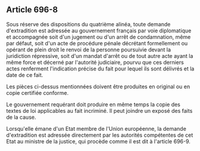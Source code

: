 Article 696-8
----
Sous réserve des dispositions du quatrième alinéa, toute demande d'extradition
est adressée au gouvernement français par voie diplomatique et accompagnée soit
d'un jugement ou d'un arrêt de condamnation, même par défaut, soit d'un acte de
procédure pénale décrétant formellement ou opérant de plein droit le renvoi de
la personne poursuivie devant la juridiction répressive, soit d'un mandat
d'arrêt ou de tout autre acte ayant la même force et décerné par l'autorité
judiciaire, pourvu que ces derniers actes renferment l'indication précise du
fait pour lequel ils sont délivrés et la date de ce fait.

Les pièces ci-dessus mentionnées doivent être produites en original ou en copie
certifiée conforme.

Le gouvernement requérant doit produire en même temps la copie des textes de loi
applicables au fait incriminé. Il peut joindre un exposé des faits de la cause.

Lorsqu'elle émane d'un Etat membre de l'Union européenne, la demande
d'extradition est adressée directement par les autorités compétentes de cet Etat
au ministre de la justice, qui procède comme il est dit à l'article 696-9.
